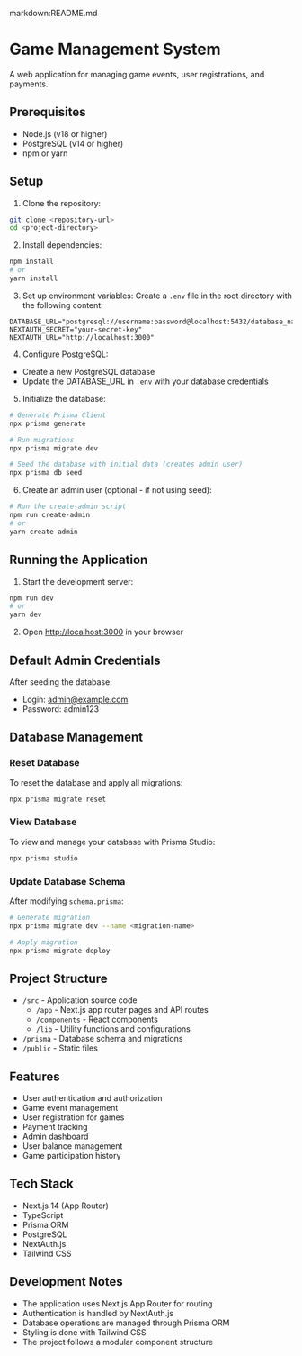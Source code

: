 markdown:README.md
# Game Management System

A web application for managing game events, user registrations, and payments.

## Prerequisites

- Node.js (v18 or higher)
- PostgreSQL (v14 or higher)
- npm or yarn

## Setup

1. Clone the repository:
```bash
git clone <repository-url>
cd <project-directory>
```

2. Install dependencies:
```bash
npm install
# or
yarn install
```

3. Set up environment variables:
Create a `.env` file in the root directory with the following content:
```env
DATABASE_URL="postgresql://username:password@localhost:5432/database_name"
NEXTAUTH_SECRET="your-secret-key"
NEXTAUTH_URL="http://localhost:3000"
```

4. Configure PostgreSQL:
- Create a new PostgreSQL database
- Update the DATABASE_URL in `.env` with your database credentials

5. Initialize the database:
```bash
# Generate Prisma Client
npx prisma generate

# Run migrations
npx prisma migrate dev

# Seed the database with initial data (creates admin user)
npx prisma db seed
```

6. Create an admin user (optional - if not using seed):
```bash
# Run the create-admin script
npm run create-admin
# or
yarn create-admin
```

## Running the Application

1. Start the development server:
```bash
npm run dev
# or
yarn dev
```

2. Open [http://localhost:3000](http://localhost:3000) in your browser

## Default Admin Credentials
After seeding the database:
- Login: admin@example.com
- Password: admin123

## Database Management

### Reset Database
To reset the database and apply all migrations:
```bash
npx prisma migrate reset
```

### View Database
To view and manage your database with Prisma Studio:
```bash
npx prisma studio
```

### Update Database Schema
After modifying `schema.prisma`:
```bash
# Generate migration
npx prisma migrate dev --name <migration-name>

# Apply migration
npx prisma migrate deploy
```

## Project Structure

- `/src` - Application source code
  - `/app` - Next.js app router pages and API routes
  - `/components` - React components
  - `/lib` - Utility functions and configurations
- `/prisma` - Database schema and migrations
- `/public` - Static files

## Features

- User authentication and authorization
- Game event management
- User registration for games
- Payment tracking
- Admin dashboard
- User balance management
- Game participation history

## Tech Stack

- Next.js 14 (App Router)
- TypeScript
- Prisma ORM
- PostgreSQL
- NextAuth.js
- Tailwind CSS

## Development Notes

- The application uses Next.js App Router for routing
- Authentication is handled by NextAuth.js
- Database operations are managed through Prisma ORM
- Styling is done with Tailwind CSS
- The project follows a modular component structure

